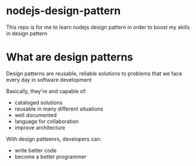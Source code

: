 # nodejs-design-pattern
This repo is for me to learn nodejs design pattern in order to boost my skills in design pattern

# What are design patterns
Design patterns are reusable, reliable solutions to problems that we face every day in software development

Basically, they're and capable of:
- cataloged solutions
- reusable in many different situations
- well documented
- language for collaboration
- improve architecture

With design patteenrs, developers can:
- write better code
- become a better programmer